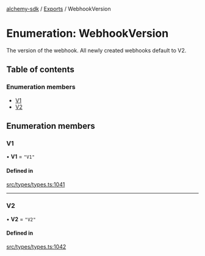 [alchemy-sdk](../README.md) / [Exports](../modules.md) / WebhookVersion

# Enumeration: WebhookVersion

The version of the webhook. All newly created webhooks default to V2.

## Table of contents

### Enumeration members

- [V1](WebhookVersion.md#v1)
- [V2](WebhookVersion.md#v2)

## Enumeration members

### V1

• **V1** = `"V1"`

#### Defined in

[src/types/types.ts:1041](https://github.com/alchemyplatform/alchemy-sdk-js/blob/70f9997/src/types/types.ts#L1041)

___

### V2

• **V2** = `"V2"`

#### Defined in

[src/types/types.ts:1042](https://github.com/alchemyplatform/alchemy-sdk-js/blob/70f9997/src/types/types.ts#L1042)
